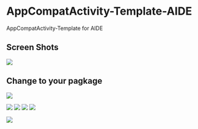 # AppCompatActivity-Template-AIDE
AppCompatActivity-Template for AIDE

## Screen Shots

![](https://github.com/MrKhantee/AppCompatActivity-Template-AIDE/blob/master/screenshots/Screenshot_1.png)

## Change to your pagkage
![](https://github.com/MrKhantee/AppCompatActivity-Template-AIDE/blob/master/screenshots/Screenshot_2.jpg)


![](https://github.com/MrKhantee/AppCompatActivity-Template-AIDE/blob/master/screenshots/Screenshot_3.jpg)
![](https://github.com/MrKhantee/AppCompatActivity-Template-AIDE/blob/master/screenshots/Screenshot_2_1.jpg)
![](https://github.com/MrKhantee/AppCompatActivity-Template-AIDE/blob/master/screenshots/Screenshot_3_1.jpg)
![](https://github.com/MrKhantee/AppCompatActivity-Template-AIDE/blob/master/screenshots/Screenshot_4_1.jpg)


![](https://github.com/MrKhantee/AppCompatActivity-Template-AIDE/blob/master/screenshots/Screenshot_4.jpg)

